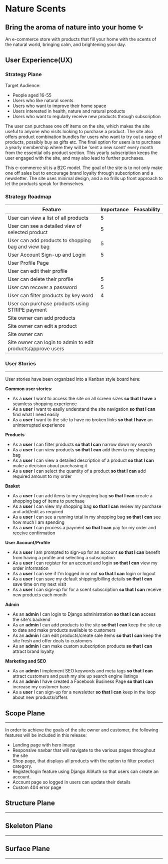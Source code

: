 # Nature Scents
## Bring the aroma of nature into your home ✨

An e-commerce store with products that fill your home with the scents of the natural world, bringing calm, and brightening your day.

## User Experience(UX)

### Strategy Plane
Target Audience:

- People aged 16-55
- Users who like natural scents
- Users who want to improve their home space
- Users interested in health, nature and natural products
- Users who want to regularly receive new products through subscription 

The user can purchase one off items on the site, which makes the site useful to anyone who visits looking to purchase a product. The site also offers product combination bundles for users who want to try out a range of products, possibly buy as gifts etc. The final option for users is to purchase a yearly membership where they will be 'sent a new scent' every month from the essential oils product section. This yearly subscription keeps the user engaged with the site, and may also lead to further purchases. 

This e-commerce sit is a B2C model. The goal of the site is to not only make one off sales but to encourage brand loyalty through subscription and a newsletter. The site uses minimal design, and a no frills up front approach to let the products speak for themselves.

### Strategy Roadmap

|                          Feature                                | Importance | Feasability |
| ---------------------------------------------------------------- | ------ | ----- |
| User can view a list of all products  | 5 |
| User can see a detailed view of selected product | 5 |
| User can add products to shopping bag and view bag | 5 |
| User Account Sign-up and Login | 5 |
| User Profile Page | |
| User can edit their profile |  |
| User can delete their profile | 5 |
| User can recover a password | 5 |
| User can filter products by key word | 4|
| User can purchase products using STRIPE payment |  |
| Site owner can add products |  |
| Site owner can edit a product |  |
| Site owner can  |  |
| Site owner can login to admin to edit products/approve users |  |

### User Stories
------
User stories have been organized into a Kanban style board here:

**Common user stories**:

- As a **user** I want to access the site on all screen sizes **so that I have** a seamless shopping experience
- As a **user** I want to easily understand the site navigation **so that I can** find what I need easily
- As a **user** I want to the site to have no broken links **so that I have** an uninterrupted experience

**Products**
- As a **user** I can filter products **so that I can** narrow down my search
- As a **user** I can view products **so that I can** add them to my shopping bag
- As a **user** I can view a detailed description of a product **so that I can** make a decision about purchasing it
- As a **user** I can select the quantity of a product **so that I can** add required amount to my order

**Basket**
- As a **user** I can add items to my shopping bag **so that I can** create a shopping bag of items to purchase
- As a **user** I can view my shopping bag **so that I can** review my purchase and add/edit as required
- As a **user** I can see a running total in my shopping bag **so that I can** see how much I am spending
- As a **user** I can process a payment **so that I can** pay for my order and receive confirmation

**User Account/Profile**
- As a **user** I am prompted to sign-up for an account **so that I can** benefit from having a profile and selecting a subscription
- As a **user** I can register for an account and login **so that I can** view my order information
- As a **user** I can see if I'm logged in or not **so that I can** login or logout
- As a **user** I can save my default shipping/billing details **so that I can** save time on my next visit
- As a **user** I can sign-up for for a scent subscription  **so that I can** receive new products each month

**Admin**
- As an **admin** I can login to Django administration **so that I can** access the site's backend
- As an **admin** I can add products to the site **so that I can** keep the site up to date and make products available to customers
- As an **admin** I can edit products/create sale items **so that I can** keep the site fresh and offer deals to customers
- As an **admin** I can make custom subscription products **so that I can** attract brand loyalty

**Marketing and SEO**

- As an **admin** I implement SEO keywords and meta tags **so that I can** attract customers and push my site up search engine listings
- As an **admin** I have created a Facebook Business Page **so that I can** increase my customer base
- As a **user** I can sign-up for a newsletter **so that I can** keep in the loop about new products/offers


## Scope Plane
-----------
In order to achieve the goals of the site owner and customer, the following features will be included in this release:

- Landing page with hero image 
- Responsive navbar that will navigate to the various pages throughout the site
- Shop page, that displays all products  with the option to filter product category.
- Register/login feature using Django AllAuth so that users can create an account.
- Account page so logged in users can update their details
- Custom 404 error page

## Structure Plane
-----

## Skeleton Plane
----------


## Surface Plane
-------------

